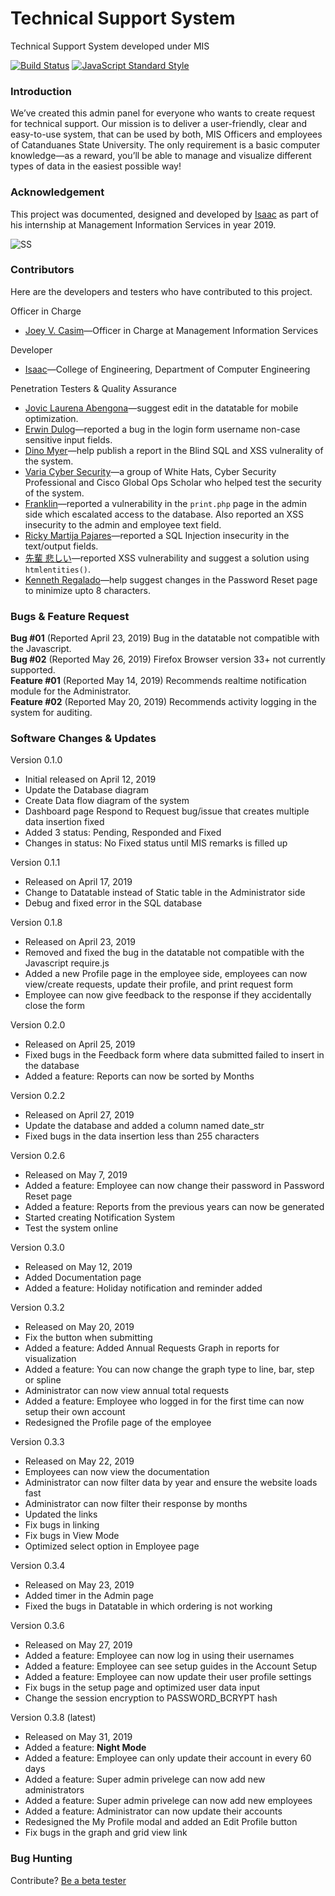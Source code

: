 # Technical Support System
Technical Support System developed under MIS

[![Build Status](https://travis-ci.org/electron/electron-api-demos.svg?branch=master)](https://tsrf.epageant.x10.bz)
[![JavaScript Standard Style](https://img.shields.io/badge/code%20style-standard-brightgreen.svg?style=flat)](http://standardjs.com)

### Introduction

We’ve created this admin panel for everyone who wants to create request for technical support. Our mission is to deliver a user-friendly, clear and easy-to-use system, that can be used by both, MIS Officers and employees of Catanduanes State University. The only requirement is a basic computer knowledge—as a reward, you’ll be able to manage and visualize different types of data in the easiest possible way!

### Acknowledgement

This project was documented, designed and developed by <a href="https://facebook.com/isaacdarcilla">Isaac</a> as part of his internship at Management Information Services in year 2019.

![SS](https://github.com/isaacdarcilla/SYSCSU/blob/master/Capture.PNG)

### Contributors
Here are the developers and testers who have contributed to this project.

Officer in Charge

* [Joey V.  Casim](https://www.facebook.com)—Officer in Charge at Management Information Services

Developer

* [Isaac](https://www.facebook.com/isaacdarcilla)—College of Engineering, Department of Computer Engineering

Penetration Testers & Quality Assurance
                        <ul>
                          <li><a href="https://www.facebook.com/jovicabengona?refid=18&__tn__=R">Jovic Laurena Abengona</a>—suggest edit in the datatable for mobile optimization.</li>
                          <li><a href="https://www.facebook.com/tagapandan?refid=18&__tn__=R">Erwin Dulog</a>—reported a bug in the login form username non-case sensitive input fields. </li>
                          <li><a href="https://www.facebook.com/dinom.myer?refid=18&__tn__=R">Dino Myer</a>—help publish a report in the Blind SQL and XSS vulnerality of the system</a>.</li>
                          <li><a href="https://www.facebook.com/variacyberorg/?__tn__=R">Varia Cyber Security</a>—a group of White Hats, Cyber Security Professional and Cisco Global Ops Scholar who helped test the security of the system.</li>
                          <li><a href="https://www.facebook.com/frnklnsrrno?__tn__=R">Franklin</a>—reported a vulnerability in the <code>print.php</code> page in the admin side which escalated access to the database. Also reported an XSS insecurity to the admin and employee text field.</li>
                          <li><a href="https://www.facebook.com/pajares.rickyboy?refid=18&__tn__=R">Ricky Martija Pajares</a>—reported a SQL Injection insecurity in the text/output fields.</li>
                          <li><a href="https://www.facebook.com/lazydeveloper.ph?refid=18&__tn__=R">先輩 悲しい</a>—reported XSS vulnerability and suggest a solution using <code>htmlentities()</code>.</li>
                          <li><a href="https://www.facebook.com/kenneth.regalado?refid=18&__tn__=R">Kenneth Regalado</a>—help suggest changes in the Password Reset page to minimize upto 8 characters.</li>
                        </ul>                 
                        
### Bugs & Feature Request

**Bug #01** (Reported April 23, 2019) Bug in the datatable not compatible with the Javascript. <br>
**Bug #02** (Reported May 26, 2019) Firefox Browser version 33+ not currently supported. <br> 
**Feature #01** (Reported May 14, 2019) Recommends realtime notification module for the Administrator.<br> 
**Feature #02** (Reported May 20, 2019) Recommends activity logging in the system for auditing. 

### Software Changes & Updates

Version 0.1.0
* Initial released on April 12, 2019
* Update the Database diagram
* Create Data flow diagram of the system
* Dashboard page Respond to Request bug/issue that creates multiple data insertion fixed
* Added 3 status: Pending, Responded and Fixed
* Changes in status: No Fixed status until MIS remarks is filled up

Version 0.1.1
* Released on April 17, 2019
* Change to Datatable instead of Static table in the Administrator side
* Debug and fixed error in the SQL database

Version 0.1.8
* Released on April 23, 2019
* Removed and fixed the bug in the datatable not compatible with the Javascript require.js
* Added a new Profile page in the employee side, employees can now view/create requests, update their profile, and print request form
* Employee can now give feedback to the response if they accidentally close the form

Version 0.2.0
* Released on April 25, 2019
* Fixed bugs in the Feedback form where data submitted failed to insert in the database
* Added a feature: Reports can now be sorted by Months

Version 0.2.2
* Released on April 27, 2019
* Update the database and added a column named date_str
* Fixed bugs in the data insertion less than 255 characters

Version 0.2.6
* Released on May 7, 2019
* Added a feature: Employee can now change their password in Password Reset page
* Added a feature: Reports from the previous years can now be generated
* Started creating Notification System
* Test the system online

Version 0.3.0 
* Released on May 12, 2019
* Added Documentation page
* Added a feature: Holiday notification and reminder added

Version 0.3.2
* Released on May 20, 2019
* Fix the button when submitting
* Added a feature: Added Annual Requests Graph in reports for visualization
* Added a feature: You can now change the graph type to line, bar, step or spline
* Administrator can now view annual total requests
* Added a feature: Employee who logged in for the first time can now setup their own account
* Redesigned the Profile page of the employee

Version 0.3.3
* Released on May 22, 2019
* Employees can now view the documentation
* Administrator can now filter data by year and ensure the website loads fast
* Administrator can now filter their response by months
* Updated the links
* Fix bugs in linking
* Fix bugs in View Mode
* Optimized select option in Employee page

Version 0.3.4 
* Released on May 23, 2019
* Added timer in the Admin page
* Fixed the bugs in Datatable in which ordering is not working

Version 0.3.6
* Released on May 27, 2019
* Added a feature: Employee can now log in using their usernames
* Added a feature: Employee can see setup guides in the Account Setup
* Added a feature: Employee can now update their user profile settings
* Fix bugs in the setup page and optimized user data input
* Change the session encryption to PASSWORD_BCRYPT hash

Version 0.3.8 (latest) 
* Released on May 31, 2019
* Added a feature: **Night Mode**
* Added a feature: Employee can only update their account in every 60 days
* Added a feature: Super admin privelege can now add new administrators
* Added a feature: Super admin privelege can now add new employees
* Added a feature: Administrator can now update their accounts
* Redesigned the My Profile modal and added an Edit Profile button
* Fix bugs in the graph and grid view link

### Bug Hunting

Contribute? [Be a beta tester](http://tsrf.epageant.x10.bz)

